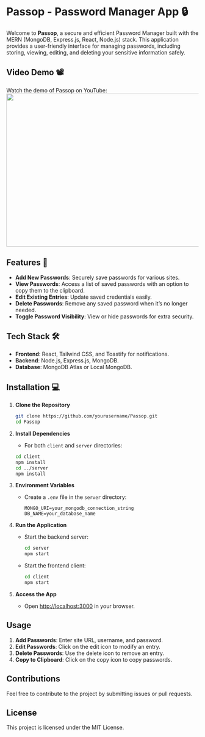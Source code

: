 # Passop - Password Manager App 🔒

Welcome to **Passop**, a secure and efficient Password Manager built with the MERN (MongoDB, Express.js, React, Node.js) stack. This application provides a user-friendly interface for managing passwords, including storing, viewing, editing, and deleting your sensitive information safely.

## Video Demo 📽️

Watch the demo of Passop on YouTube:
<a href="https://www.youtube.com/watch?v=9BVy_BAk7T0" target="_blank">
    <img src="https://img.youtube.com/vi/9BVy_BAk7T0/0.jpg" width="700" height="400">
</a>


## Features 🚀
- **Add New Passwords**: Securely save passwords for various sites.
- **View Passwords**: Access a list of saved passwords with an option to copy them to the clipboard.
- **Edit Existing Entries**: Update saved credentials easily.
- **Delete Passwords**: Remove any saved password when it’s no longer needed.
- **Toggle Password Visibility**: View or hide passwords for extra security.

## Tech Stack 🛠️
- **Frontend**: React, Tailwind CSS, and Toastify for notifications.
- **Backend**: Node.js, Express.js, MongoDB.
- **Database**: MongoDB Atlas or Local MongoDB.

## Installation 💻

1. **Clone the Repository**
   ```bash
   git clone https://github.com/yourusername/Passop.git
   cd Passop
   ```

2. **Install Dependencies**
   - For both `client` and `server` directories:
   ```bash
   cd client
   npm install
   cd ../server
   npm install
   ```

3. **Environment Variables**
   - Create a `.env` file in the `server` directory:
     ```env
     MONGO_URI=your_mongodb_connection_string
     DB_NAME=your_database_name
     ```
     
4. **Run the Application**
   - Start the backend server:
     ```bash
     cd server
     npm start
     ```
   - Start the frontend client:
     ```bash
     cd client
     npm start
     ```

5. **Access the App**
   - Open [http://localhost:3000](http://localhost:3000) in your browser.

## Usage
1. **Add Passwords**: Enter site URL, username, and password.
2. **Edit Passwords**: Click on the edit icon to modify an entry.
3. **Delete Passwords**: Use the delete icon to remove an entry.
4. **Copy to Clipboard**: Click on the copy icon to copy passwords.



## Contributions
Feel free to contribute to the project by submitting issues or pull requests.

## License
This project is licensed under the MIT License.
